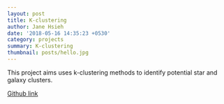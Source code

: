 ```yaml
---
layout: post
title: K-clustering
author: Jane Hsieh
date: '2018-05-16 14:35:23 +0530'
category: projects
summary: K-clustering
thumbnail: posts/hello.jpg
---
```


This project aims uses k-clustering methods to identify potential star and galaxy clusters.

<a href="https://github.com/janeon/k-clustering_project">
    Github link
</a>
